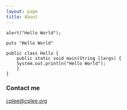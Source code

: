 ```yaml
---
layout: page
title: About
---
```


`alert("Hello World");`

`puts "Hello World"`

```
public class Hello {
    public static void main(String []args) {
    System.out.println("Hello World");
    }
}
```



### Contact me

[cplee@cplee.org](mailto:cplee@cplee.org)
